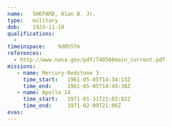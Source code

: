 ```yaml
---
name:	SHEPARD, Alan B. Jr.
type:	military
dob:	1923-11-18
qualifications:
  - 
timeinspace:	9d0h57m
references:
  - http://www.nasa.gov/pdf/740566main_current.pdf
missions:
   - name: Mercury-Redstone 3
     time_start:   1961-05-05T14:34:13Z
     time_end:     1961-05-05T14:49:36Z
   - name: Apollo 14
     time_start:   1971-01-31T21:03:02Z
     time_end:     1971-02-09T21:06Z
evas:
---
```

